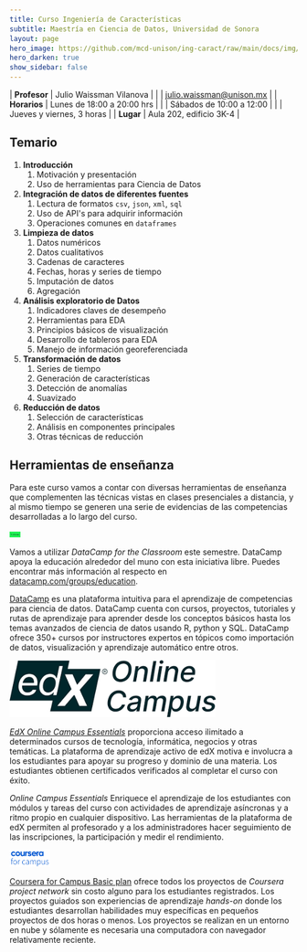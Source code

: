 ```yaml
---
title: Curso Ingeniería de Características 
subtitle: Maestría en Ciencia de Datos, Universidad de Sonora
layout: page
hero_image: https://github.com/mcd-unison/ing-caract/raw/main/docs/img/data-science-banner.jpg
hero_darken: true
show_sidebar: false
---
```



| **Profesor** | Julio Waissman Vilanova        |
|              | julio.waissman@unison.mx       |
| **Horarios** | Lunes de 18:00 a 20:00 hrs     |
|              | Sábados de 10:00 a 12:00       |
|              | Jueves y viernes, 3 horas      |
| **Lugar**    | Aula 202, edificio 3K-4        |

## Temario

1. **Introducción**
   1. Motivación y presentación
   2. Uso de herramientas para Ciencia de Datos 
2. **Integración de datos de diferentes fuentes**
   1. Lectura de formatos `csv`, `json`, `xml`, `sql`
   2. Uso de API's para adquirir información
   3. Operaciones comunes en `dataframes`
3. **Limpieza de datos**
   1. Datos numéricos
   2. Datos cualitativos
   3. Cadenas de caracteres
   4. Fechas, horas y series de tiempo
   5. Imputación de datos
   6. Agregación
4. **Análisis exploratorio de Datos**
   1. Indicadores claves de desempeño
   2. Herramientas para EDA
   3. Principios básicos de visualización
   4. Desarrollo de tableros para EDA
   5. Manejo de información georeferenciada
5. **Transformación de datos**
   1. Series de tiempo
   2. Generación de características
   3. Detección de anomalías
   4. Suavizado
6. **Reducción de datos**
   1. Selección de características
   2. Análisis en componentes principales
   3. Otras técnicas de reducción

## Herramientas de enseñanza

Para este curso vamos a contar con diversas herramientas de enseñanza
que complementen las técnicas vistas en clases presenciales a distancia, 
y al mismo tiempo se generen una serie de evidencias de las competencias
desarrolladas a lo largo del curso.


<img src="https://github.com/mcd-unison/ing-caract/raw/main/docs/img/datacamp.jpg" alt="DataCamp" height="10">


Vamos a utilizar *DataCamp for the Classroom* este semestre. DataCamp apoya la educación alrededor del muno con esta iniciativa libre. Puedes encontrar más información al respecto en [datacamp.com/groups/education](datacamp.com/groups/education).

[DataCamp](https://www.datacamp.com/) es una plataforma intuitiva para el aprendizaje de competencias para ciencia de datos. DataCamp cuenta con cursos, proyectos, tutoriales y rutas de aprendizaje para aprender desde los conceptos básicos hasta los temas avanzados de ciencia de datos usando R, python y SQL. DataCamp ofrece 350+ cursos por instructores expertos en tópicos como importación de datos, visualización y aprendizaje automático entre otros.



<img src="https://github.com/mcd-unison/ing-caract/raw/main/docs/img/edx-online-campus.png" alt="EdX Campus Essentials" height="100">

[*EdX Online Campus Essentials*](https://campus.edx.org/es/essentials) proporciona acceso ilimitado a determinados cursos de tecnología, informática, negocios y otras temáticas. La plataforma de aprendizaje activo de edX motiva e involucra a los estudiantes para apoyar su progreso y dominio de una materia. Los estudiantes obtienen certificados verificados al completar el curso con éxito.

*Online Campus Essentials* Enriquece el aprendizaje de los estudiantes con módulos y tareas del curso con actividades de aprendizaje asíncronas y a ritmo propio en cualquier dispositivo. Las herramientas de la plataforma de edX permiten al profesorado y a los administradores hacer seguimiento de las inscripciones, la participación y medir el rendimiento.

<img src="https://github.com/mcd-unison/ing-caract/raw/main/docs/img/Coursera-for-Campus.png" alt="Coursera for Campus" height="30">

[Coursera for Campus Basic plan](https://www.coursera.org/campus/basic/) ofrece todos los proyectos de *Coursera project network* sin costo alguno para los estudiantes registrados. Los proyectos guiados son experiencias de aprendizaje  *hands-on* donde los estudiantes desarrollan habilidades muy específicas en pequeños proyectos de dos horas o menos. Los proyectos se realizan en un entorno en nube y sólamente es necesaria una computadora con navegador relativamente reciente.

